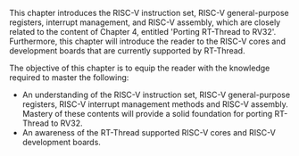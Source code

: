 This chapter introduces the RISC-V instruction set, RISC-V general-purpose registers, interrupt management, and RISC-V assembly, which are closely related to the content of Chapter 4, entitled 'Porting RT-Thread to RV32'. Furthermore, this chapter will introduce the reader to the RISC-V cores and development boards that are currently supported by RT-Thread.

The objective of this chapter is to equip the reader with the knowledge required to master the following:

- An understanding of the RISC-V instruction set, RISC-V general-purpose registers, RISC-V interrupt management methods and RISC-V assembly. Mastery of these contents will provide a solid foundation for porting RT-Thread to RV32.
- An awareness of the RT-Thread supported RISC-V cores and RISC-V development boards.